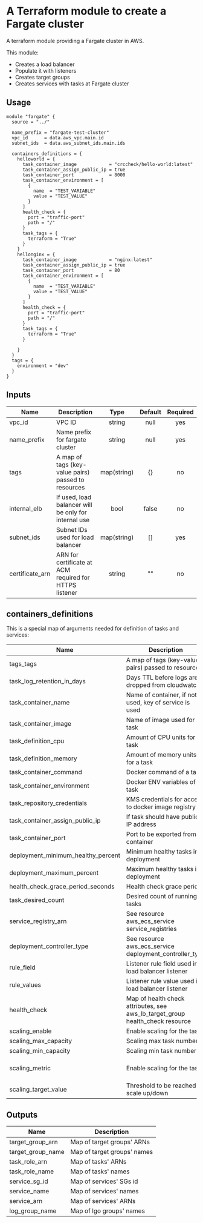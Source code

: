 # A Terraform module to create a Fargate cluster

A terraform module providing a Fargate cluster in AWS.

This module:

- Creates a load balancer
- Populate it with listeners
- Creates target groups
- Creates services with tasks at Fargate cluster

## Usage

```hcl
module "fargate" {
  source = "../"

  name_prefix = "fargate-test-cluster"
  vpc_id      = data.aws_vpc.main.id
  subnet_ids  = data.aws_subnet_ids.main.ids

  containers_definitions = {
    helloworld = {
      task_container_image            = "crccheck/hello-world:latest"
      task_container_assign_public_ip = true
      task_container_port             = 8000
      task_container_environment = [
        {
          name  = "TEST_VARIABLE"
          value = "TEST_VALUE"
        }
      ]
      health_check = {
        port = "traffic-port"
        path = "/"
      }
      task_tags = {
        terraform = "True"
      }
    }
    hellonginx = {
      task_container_image            = "nginx:latest"
      task_container_assign_public_ip = true
      task_container_port             = 80
      task_container_environment = [
        {
          name  = "TEST_VARIABLE"
          value = "TEST_VALUE"
        }
      ]
      health_check = {
        port = "traffic-port"
        path = "/"
      }
      task_tags = {
        terraform = "True"
      }

    }
  }
  tags = {
    environment = "dev"
  }
}
```

## Inputs

| Name | Description | Type | Default | Required |
|------|-------------|:----:|:-----:|:-----:|
| vpc\_id | VPC ID | string | null | yes |
| name\_prefix | Name prefix for fargate cluster | string | null | yes |
| tags | A map of tags (key-value pairs) passed to resources | map(string) | {} | no |
| internal\_elb | If used, load balancer will be only for internal use | bool | false | no |
| subnet\_ids | Subnet IDs used for load balancer | map(string) | [] | yes |
| certificate\_arn | ARN for certificate at ACM required for HTTPS listener | string | "" | no |

## containers\_definitions

This is a special map of arguments needed for definition of tasks and services:

| Name | Description | Type | Default | Required |
|------|-------------|:----:|:-----:|:-----:|
| tags\_tags | A map of tags (key-value pairs) passed to resources | map(string) | {} | no |
| task\_log\_retention\_in\_days | Days TTL before logs are dropped from cloudwatch | number | 30 | no |
| task\_container\_name | Name of container, if not used, key of service is used | string | key of container\_definitions | no |
| task\_container\_image | Name of image used for task | string | nginx | no |
| task\_definition\_cpu | Amount of CPU units for a task | number | 256 | no |
| task\_definition\_memory | Amount of memory units for a task | number | 1024 | no |
| task\_container\_command | Docker command of a task | list(string) | [] | no | 
| task\_container\_environment | Docker ENV variables of a task | list(string) | [] | no |
| task\_repository\_credentials | KMS credentials for access to docker image registry | string | null | no |
| task\_container\_assign\_public\_ip | If task should have public IP address | bool | null | no |
| task\_container\_port | Port to be exported from container | number | null | yes |
| deployment\_minimum\_healthy\_percent | Minimum healthy tasks in deployment | number | 50 | no |
| deployment\_maximum\_percent | Maximum healthy tasks in deployment | number | 200 | no |
| health\_check\_grace\_period\_seconds | Health check grace period | number | 300 | no |
| task\_desired\_count | Desired count of running tasks | number | 1 | no |
| service\_registry\_arn | See resource aws\_ecs\_service service\_registries | string | null | no |
| deployment\_controller\_type | See resource aws\_ecs\_service deployment\_controller\_type | string | ECS | no | 
| rule\_field | Listener rule field used in load balancer listener | string | host-header | no |
| rule\_values | Listener rule value used in load balancer listener | string | "${each.key}.com" | no |
| health\_check | Map of health check attributes, see aws\_lb\_target\_group health\_check resource | map(string) | {} | no |
| scaling\_enable | Enable scaling for the task | bool | false | no |
| scaling\_max\_capacity | Scaling max task number | number | 4 | no |
| scaling\_min\_capacity | Scaling min task number | number | 1 | no |
| scaling\_metric | Enable scaling for the task | string ECSServiceAverageCPUUtilization or ECSServiceAverageMemoryUtilization | ECSServiceAverageCPUUtilization | no |
| scaling\_target\_value | Threshold to be reached to scale up/down | number | 70 | no |


## Outputs

| Name | Description |
|------|-------------|
| target\_group\_arn | Map of target groups' ARNs |
| target\_group\_name | Map of target groups' names |
| task\_role\_arn | Map of tasks' ARNs |
| task\_role\_name |  Map of tasks' names |
| service\_sg\_id | Map of services' SGs id |
| service\_name | Map of services' names |
| service\_arn | Map of services' ARNs |
| log\_group\_name | Map of lgo groups' names |








